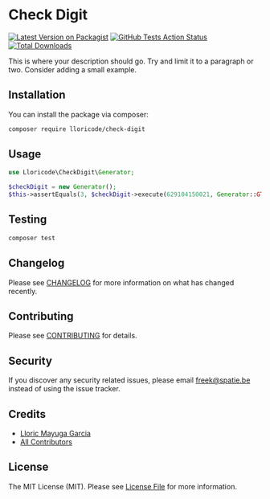 # Check Digit

[![Latest Version on Packagist](https://img.shields.io/packagist/v/lloricode/check-digit.svg?style=flat-square)](https://packagist.org/packages/lloricode/check-digit)
[![GitHub Tests Action Status](https://img.shields.io/github/workflow/status/lloricode/check-digit/run-tests?label=tests)](https://github.com/lloricode/check-digit/actions?query=workflow%3Arun-tests+branch%3Amaster)
[![Total Downloads](https://img.shields.io/packagist/dt/lloricode/check-digit.svg?style=flat-square)](https://packagist.org/packages/lloricode/check-digit)


This is where your description should go. Try and limit it to a paragraph or two. Consider adding a small example.

## Installation

You can install the package via composer:

```bash
composer require lloricode/check-digit
```

## Usage

``` php
use Lloricode\CheckDigit\Generator;

$checkDigit = new Generator();
$this->assertEquals(3, $checkDigit->execute(629104150021, Generator::GTIN_13));
```

## Testing

``` bash
composer test
```

## Changelog

Please see [CHANGELOG](CHANGELOG.md) for more information on what has changed recently.

## Contributing

Please see [CONTRIBUTING](.github/CONTRIBUTING.md) for details.

## Security

If you discover any security related issues, please email freek@spatie.be instead of using the issue tracker.

## Credits

- [Lloric Mayuga Garcia](https://github.com/lloricode)
- [All Contributors](../../contributors)

## License

The MIT License (MIT). Please see [License File](LICENSE.md) for more information.
